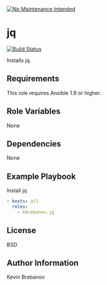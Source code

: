 [![No Maintenance Intended](http://unmaintained.tech/badge.svg)](http://unmaintained.tech/)

jq
==

[![Build Status](https://travis-ci.org/kbrebanov/ansible-jq.svg?branch=master)](https://travis-ci.org/kbrebanov/ansible-jq)

Installs jq.

Requirements
------------

This role requires Ansible 1.9 or higher.

Role Variables
--------------

None

Dependencies
------------

None

Example Playbook
----------------

Install jq
```yaml
- hosts: all
  roles:
    - kbrebanov.jq
```

License
-------

BSD

Author Information
------------------

Kevin Brebanov
